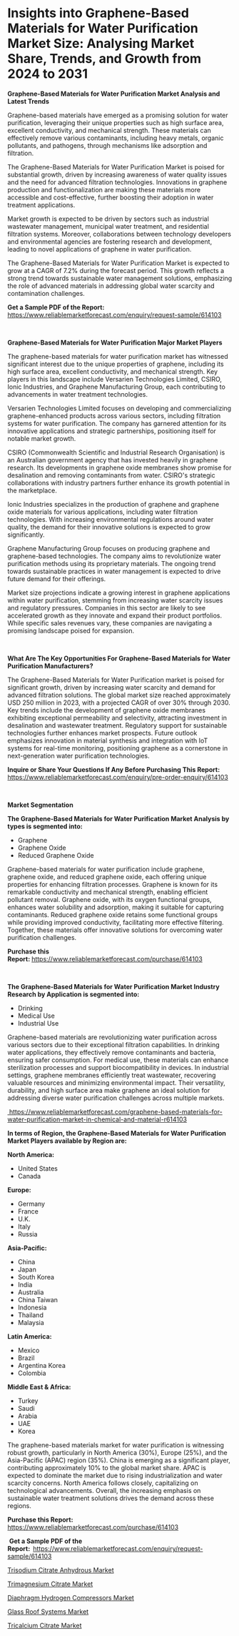<p><h1>Insights into Graphene-Based Materials for Water Purification Market Size: Analysing Market Share, Trends, and Growth from 2024 to 2031</h1></p><p><strong>Graphene-Based Materials for Water Purification Market Analysis and Latest Trends</strong></p>
<p><p>Graphene-based materials have emerged as a promising solution for water purification, leveraging their unique properties such as high surface area, excellent conductivity, and mechanical strength. These materials can effectively remove various contaminants, including heavy metals, organic pollutants, and pathogens, through mechanisms like adsorption and filtration.</p><p>The Graphene-Based Materials for Water Purification Market is poised for substantial growth, driven by increasing awareness of water quality issues and the need for advanced filtration technologies. Innovations in graphene production and functionalization are making these materials more accessible and cost-effective, further boosting their adoption in water treatment applications.</p><p>Market growth is expected to be driven by sectors such as industrial wastewater management, municipal water treatment, and residential filtration systems. Moreover, collaborations between technology developers and environmental agencies are fostering research and development, leading to novel applications of graphene in water purification.</p><p>The Graphene-Based Materials for Water Purification Market is expected to grow at a CAGR of 7.2% during the forecast period. This growth reflects a strong trend towards sustainable water management solutions, emphasizing the role of advanced materials in addressing global water scarcity and contamination challenges.</p></p>
<p><strong>Get a Sample PDF of the Report:&nbsp;</strong> <a href="https://www.reliablemarketforecast.com/enquiry/request-sample/614103?utm_campaign=1130&utm_medium=2&utm_source=Github&utm_content=ia&utm_term=11122024&utm_id=graphene-based-materials-for-water-purification">https://www.reliablemarketforecast.com/enquiry/request-sample/614103</a></p>
<p>&nbsp;</p>
<p><strong>Graphene-Based Materials for Water Purification Major Market Players</strong></p>
<p><p>The graphene-based materials for water purification market has witnessed significant interest due to the unique properties of graphene, including its high surface area, excellent conductivity, and mechanical strength. Key players in this landscape include Versarien Technologies Limited, CSIRO, Ionic Industries, and Graphene Manufacturing Group, each contributing to advancements in water treatment technologies.</p><p>Versarien Technologies Limited focuses on developing and commercializing graphene-enhanced products across various sectors, including filtration systems for water purification. The company has garnered attention for its innovative applications and strategic partnerships, positioning itself for notable market growth.</p><p>CSIRO (Commonwealth Scientific and Industrial Research Organisation) is an Australian government agency that has invested heavily in graphene research. Its developments in graphene oxide membranes show promise for desalination and removing contaminants from water. CSIRO's strategic collaborations with industry partners further enhance its growth potential in the marketplace.</p><p>Ionic Industries specializes in the production of graphene and graphene oxide materials for various applications, including water filtration technologies. With increasing environmental regulations around water quality, the demand for their innovative solutions is expected to grow significantly.</p><p>Graphene Manufacturing Group focuses on producing graphene and graphene-based technologies. The company aims to revolutionize water purification methods using its proprietary materials. The ongoing trend towards sustainable practices in water management is expected to drive future demand for their offerings.</p><p>Market size projections indicate a growing interest in graphene applications within water purification, stemming from increasing water scarcity issues and regulatory pressures. Companies in this sector are likely to see accelerated growth as they innovate and expand their product portfolios. While specific sales revenues vary, these companies are navigating a promising landscape poised for expansion.</p></p>
<p>&nbsp;</p>
<p><strong>What Are The Key Opportunities For Graphene-Based Materials for Water Purification Manufacturers?</strong></p>
<p><p>The Graphene-Based Materials for Water Purification market is poised for significant growth, driven by increasing water scarcity and demand for advanced filtration solutions. The global market size reached approximately USD 250 million in 2023, with a projected CAGR of over 30% through 2030. Key trends include the development of graphene oxide membranes exhibiting exceptional permeability and selectivity, attracting investment in desalination and wastewater treatment. Regulatory support for sustainable technologies further enhances market prospects. Future outlook emphasizes innovation in material synthesis and integration with IoT systems for real-time monitoring, positioning graphene as a cornerstone in next-generation water purification technologies.</p></p>
<p><strong>Inquire or Share Your Questions If Any Before Purchasing This Report:</strong> <a href="https://www.reliablemarketforecast.com/enquiry/pre-order-enquiry/614103?utm_campaign=1130&utm_medium=2&utm_source=Github&utm_content=ia&utm_term=11122024&utm_id=graphene-based-materials-for-water-purification">https://www.reliablemarketforecast.com/enquiry/pre-order-enquiry/614103</a></p>
<p>&nbsp;</p>
<p><strong>Market Segmentation</strong></p>
<p><strong>The Graphene-Based Materials for Water Purification Market Analysis by types is segmented into:</strong></p>
<p><ul><li>Graphene</li><li>Graphene Oxide</li><li>Reduced Graphene Oxide</li></ul></p>
<p><p>Graphene-based materials for water purification include graphene, graphene oxide, and reduced graphene oxide, each offering unique properties for enhancing filtration processes. Graphene is known for its remarkable conductivity and mechanical strength, enabling efficient pollutant removal. Graphene oxide, with its oxygen functional groups, enhances water solubility and adsorption, making it suitable for capturing contaminants. Reduced graphene oxide retains some functional groups while providing improved conductivity, facilitating more effective filtering. Together, these materials offer innovative solutions for overcoming water purification challenges.</p></p>
<p><strong>Purchase this Report:&nbsp;</strong><a href="https://www.reliablemarketforecast.com/purchase/614103?utm_campaign=1130&utm_medium=2&utm_source=Github&utm_content=ia&utm_term=11122024&utm_id=graphene-based-materials-for-water-purification">https://www.reliablemarketforecast.com/purchase/614103</a></p>
<p>&nbsp;</p>
<p><strong>The Graphene-Based Materials for Water Purification Market Industry Research by Application is segmented into:</strong></p>
<p><ul><li>Drinking</li><li>Medical Use</li><li>Industrial Use</li></ul></p>
<p><p>Graphene-based materials are revolutionizing water purification across various sectors due to their exceptional filtration capabilities. In drinking water applications, they effectively remove contaminants and bacteria, ensuring safer consumption. For medical use, these materials can enhance sterilization processes and support biocompatibility in devices. In industrial settings, graphene membranes efficiently treat wastewater, recovering valuable resources and minimizing environmental impact. Their versatility, durability, and high surface area make graphene an ideal solution for addressing diverse water purification challenges across multiple markets.</p></p>
<p><a href="https://www.reliablemarketforecast.com/graphene-based-materials-for-water-purification-market-in-chemical-and-material-r614103?utm_campaign=1130&utm_medium=2&utm_source=Github&utm_content=ia&utm_term=11122024&utm_id=graphene-based-materials-for-water-purification">&nbsp;https://www.reliablemarketforecast.com/graphene-based-materials-for-water-purification-market-in-chemical-and-material-r614103</a></p>
<p><strong>In terms of Region, the Graphene-Based Materials for Water Purification Market Players available by Region are:</strong></p>
<p>
    <p> <strong> North America: </strong>
        <ul>
            <li>United States</li>
            <li>Canada</li>
        </ul>
        </p> 
    <p> <strong> Europe: </strong>
        <ul>
            <li>Germany</li>
            <li>France</li>
            <li>U.K.</li>
            <li>Italy</li>
            <li>Russia</li>
        </ul>
        </p> 
    <p> <strong> Asia-Pacific: </strong>
        <ul>
            <li>China</li>
            <li>Japan</li>
            <li>South Korea</li>
            <li>India</li>
            <li>Australia</li>
            <li>China Taiwan</li>
            <li>Indonesia</li>
            <li>Thailand</li>
            <li>Malaysia</li>
        </ul>
        </p> 
    <p> <strong> Latin America: </strong>
        <ul>
            <li>Mexico</li>
            <li>Brazil</li>
            <li>Argentina Korea</li>
            <li>Colombia</li>
        </ul>
        </p> 
    <p> <strong> Middle East & Africa: </strong>
        <ul>
            <li>Turkey</li>
            <li>Saudi</li>
            <li>Arabia</li>
            <li>UAE</li>
            <li>Korea</li>
        </ul>
    </p>
    </p>
<p><p>The graphene-based materials market for water purification is witnessing robust growth, particularly in North America (30%), Europe (25%), and the Asia-Pacific (APAC) region (35%). China is emerging as a significant player, contributing approximately 10% to the global market share. APAC is expected to dominate the market due to rising industrialization and water scarcity concerns. North America follows closely, capitalizing on technological advancements. Overall, the increasing emphasis on sustainable water treatment solutions drives the demand across these regions.</p></p>
<p><strong>Purchase this Report: </strong><a href="https://www.reliablemarketforecast.com/purchase/614103?utm_campaign=1130&utm_medium=2&utm_source=Github&utm_content=ia&utm_term=11122024&utm_id=graphene-based-materials-for-water-purification">https://www.reliablemarketforecast.com/purchase/614103</a></p>
<p>&nbsp;<strong>Get a Sample PDF of the Report:&nbsp;&nbsp;</strong><a href="https://www.reliablemarketforecast.com/enquiry/request-sample/614103?utm_campaign=1130&utm_medium=2&utm_source=Github&utm_content=ia&utm_term=11122024&utm_id=graphene-based-materials-for-water-purification">https://www.reliablemarketforecast.com/enquiry/request-sample/614103</a></p>
<p><strong></strong></p>
<p><p><a href="https://www.linkedin.com/pulse/thorough-examinati-insightronics-rah0f?utm_campaign=1130&utm_medium=2&utm_source=Github&utm_content=ia&utm_term=11122024&utm_id=graphene-based-materials-for-water-purification">Trisodium Citrate Anhydrous Market</a></p><p><a href="https://www.linkedin.com/pulse/global-regional-expansion-trimagnesium-citrate-market-projected-1vshe?utm_campaign=1130&utm_medium=2&utm_source=Github&utm_content=ia&utm_term=11122024&utm_id=graphene-based-materials-for-water-purification">Trimagnesium Citrate Market</a></p><p><a href="https://github.com/RickHolmes3/Market-Research-Report-List-7/blob/main/diaphragm-hydrogen-compressors-market.md?utm_campaign=1130&utm_medium=2&utm_source=Github&utm_content=ia&utm_term=11122024&utm_id=graphene-based-materials-for-water-purification">Diaphragm Hydrogen Compressors Market</a></p><p><a href="https://www.linkedin.com/pulse/glass-roof-systems-market-research-report-projected-growth-g8fbe?utm_campaign=1130&utm_medium=2&utm_source=Github&utm_content=ia&utm_term=11122024&utm_id=graphene-based-materials-for-water-purification">Glass Roof Systems Market</a></p><p><a href="https://www.linkedin.com/pulse/strategic-market-insights-navigating-global-tricalcium-citrate-hueie?utm_campaign=1130&utm_medium=2&utm_source=Github&utm_content=ia&utm_term=11122024&utm_id=graphene-based-materials-for-water-purification">Tricalcium Citrate Market</a></p></p>